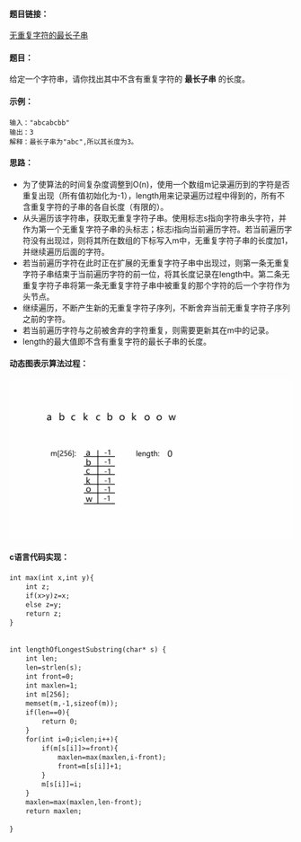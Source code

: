 #### 题目链接：

[无重复字符的最长子串](https://leetcode-cn.com/problems/longest-substring-without-repeating-characters/)

#### 题目：

给定一个字符串，请你找出其中不含有重复字符的 **最长子串** 的长度。 

#### 示例：

```
输入："abcabcbb"
输出：3
解释：最长子串为"abc",所以其长度为3。
```

#### 思路：

- 为了使算法的时间复杂度调整到O(n)，使用一个数组m记录遍历到的字符是否重复出现（所有值初始化为-1），length用来记录遍历过程中得到的，所有不含重复字符的子串的各自长度（有限的）。
- 从头遍历该字符串，获取无重复字符子串。使用标志s指向字符串头字符，并作为第一个无重复字符子串的头标志；标志i指向当前遍历字符。若当前遍历字符没有出现过，则将其所在数组的下标写入m中，无重复字符子串的长度加1，并继续遍历后面的字符。
- 若当前遍历字符在此时正在扩展的无重复字符子串中出现过，则第一条无重复字符子串结束于当前遍历字符的前一位，将其长度记录在length中。第二条无重复字符子串将第一条无重复字符子串中被重复的那个字符的后一个字符作为头节点。
- 继续遍历，不断产生新的无重复字符子序列，不断舍弃当前无重复字符子序列之前的字符。
- 若当前遍历字符与之前被舍弃的字符重复，则需要更新其在m中的记录。
- length的最大值即不含有重复字符的最长子串的长度。

#### 动态图表示算法过程：

![longest substring](https://github.com/guanhuazhan/Leetcode/blob/master/pictures/longest%20substring.gif)

#### c语言代码实现：

```
int max(int x,int y){
    int z;
    if(x>y)z=x;
    else z=y;
    return z;
}


int lengthOfLongestSubstring(char* s) {
    int len;
    len=strlen(s);
    int front=0;
    int maxlen=1;
    int m[256];
    memset(m,-1,sizeof(m));
    if(len==0){
        return 0;
    }
    for(int i=0;i<len;i++){
        if(m[s[i]]>=front){
            maxlen=max(maxlen,i-front);
            front=m[s[i]]+1;  
        }
        m[s[i]]=i;
    }
    maxlen=max(maxlen,len-front);
    return maxlen;
    
}
```







 





